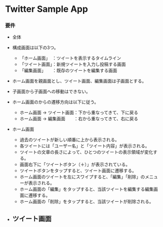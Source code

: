 # **Twitter Sample App**

### 要件

- 全体
 - 構成画面は以下の3つ。
   - 「ホーム画面」　：ツイートを表示するタイムライン
   - 「ツイート画面」：新規ツイートを入力し投稿する画面
   - 「編集画面」　　：既存のツイートを編集する画面
 - ホーム画面を親画面とし、ツイート画面、編集画面は子画面とする。
 - 子画面から子画面への移動はできない。
 - ホーム画面のからの遷移方向は以下に従う。
   - ホーム画面 → ツイート画面：下から重なってきて、下に戻る
   - ホーム画面 → 編集画面　　：右から重なってきて、右に戻る


- ホーム画面
  - 過去のツイートが新しい順番に上から表示される。
  - 各ツイートには「ユーザー名」と「ツイート内容」が表示される。
  - ツイートの文章の長さによって、ひとつのツイートの表示領域が変化する。
  - 画面右下に「ツイートボタン（＋）」が表示されている。
  - ツイートボタンをタップすると、ツイート画面に遷移する。
  - ホーム画面のツイートを左にスワイプすると、「編集」「削除」のメニューが表示される。
  - ホーム画面の「編集」をタップすると、当該ツイートを編集する編集画面に遷移する。
  - ホーム画面の「削除」をタップすると、当該ツイートが削除される。


- ツイート画面
  -
